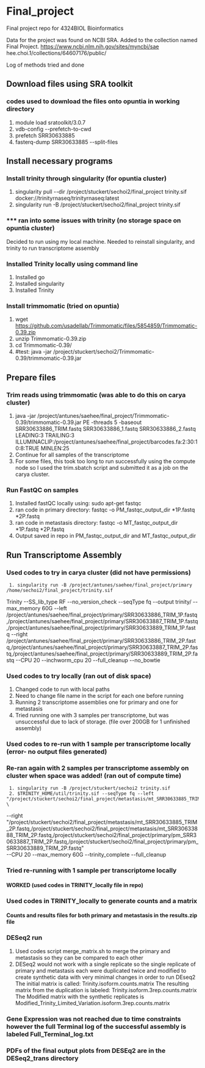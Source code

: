 # Final_project
Final project repo for 4324BIOL Bioinformatics

Data for the project was found on NCBI SRA. Added to the collection named Final Project.
https://www.ncbi.nlm.nih.gov/sites/myncbi/sae hee.choi.1/collections/64607176/public/

Log of methods tried and done

## Download files using SRA toolkit
### codes used to download the files onto opuntia in working directory
1. module load sratoolkit/3.0.7
2. vdb-config --prefetch-to-cwd
3. prefetch SRR30633885
4. fasterq-dump SRR30633885 --split-files

## Install necessary programs
### Install trinity through singularity (for opuntia cluster)
1. singularity pull --dir /project/stuckert/sechoi2/final_project trinity.sif docker://trinityrnaseq/trinityrnaseq:latest
2. singularity run -B /project/stuckert/sechoi2/final_project trinity.sif

### *** ran into some issues with trinity (no storage space on opuntia cluster)
Decided to run using my local machine. Needed to reinstall singularity, and trinity to run transcriptome assembly

### Installed Trinity locally using command line
1. Installed go
2. Installed singularity
3. Installed Trinity

### Install trimmomatic (tried on opuntia)
1. wget https://github.com/usadellab/Trimmomatic/files/5854859/Trimmomatic-0.39.zip
2. unzip Trimmomatic-0.39.zip
3. cd Trimmomatic-0.39/
4. #test:
java -jar /project/stuckert/sechoi2/Trimmomatic-0.39/trimmomatic-0.39.jar


## Prepare files
### Trim reads using trimmomatic (was able to do this on carya cluster)
1. java -jar /project/antunes/saehee/final_project/Trimmomatic-0.39/trimmomatic-0.39.jar PE -threads 5 -baseout SRR30633886_TRIM.fastq SRR30633886_1.fastq SRR30633886_2.fastq LEADING:3 TRAILING:3 ILLUMINACLIP:/project/antunes/saehee/final_project/barcodes.fa:2:30:10:8:TRUE MINLEN:25
2. Continue for all samples of the transcriptome
3. For some files, this took too long to run successfully using the compute node so I used the trim.sbatch script and submitted it as a job on the carya cluster.

### Run FastQC on samples
1. Installed fastQC locally using: sudo apt-get fastqc
2. ran code in primary directory: fastqc -o PM_fastqc_output_dir *1P.fastq *2P.fastq
3. ran code in metastasis directory: fastqc -o MT_fastqc_output_dir *1P.fastq *2P.fastq
4. Output saved in repo in PM_fastqc_output_dir and MT_fastqc_output_dir

## Run Transcriptome Assembly
### Used codes to try in carya cluster (did not have permissions)
     1. singularity run -B /project/antunes/saehee/final_project/primary /home/sechoi2/final_project/trinity.sif
Trinity --SS_lib_type RF --no_version_check --seqType fq --output trinity/ --max_memory 60G --left /project/antunes/saehee/final_project/primary/SRR30633886_TRIM_1P.fastq,/project/antunes/saehee/final_project/primary/SRR30633887_TRIM_1P.fastq,/project/antunes/saehee/final_project/primary/SRR30633889_TRIM_1P.fastq  --right /project/antunes/saehee/final_project/primary/SRR30633886_TRIM_2P.fastq,/project/antunes/saehee/final_project/primary/SRR30633887_TRIM_2P.fastq,/project/antunes/saehee/final_project/primary/SRR30633889_TRIM_2P.fastq  --CPU 20 --inchworm_cpu 20 --full_cleanup --no_bowtie

### Used codes to try locally (ran out of disk space)
1. Changed code to run with local paths
2. Need to change file name in the script for each one before running
3. Running 2 transcriptome assemblies one for primary and one for metastasis
4. Tried running one with 3 samples per transcriptome, but was unsuccessful due to lack of storage. (file over 200GB for 1 unfinished assembly)
   
### Used codes to re-run with 1 sample per transcriptome locally (error- no  output files generated)
### Re-ran again with 2 samples per transcriptome assembly on cluster when space was added! (ran out of compute time)
     1. singularity run -B /project/stuckert/sechoi2 trinity.sif
     2. $TRINITY_HOME/util/trinity.sif --seqType fq --left "/project/stuckert/sechoi2/final_project/metastasis/mt_SRR30633885_TRIM_1P.fastq,/project/stuckert/sechoi2/final_project/metastasis/mt_SRR30633888_TRIM_1P.fastq,/project/stuckert/sechoi2/final_project/primary/pm_SRR30633887_TRIM_1P.fastq,/project/stuckert/sechoi2/final_project/primary/pm_SRR30633889_TRIM_1P.fastq" \
   --right "/project/stuckert/sechoi2/final_project/metastasis/mt_SRR30633885_TRIM_2P.fastq,/project/stuckert/sechoi2/final_project/metastasis/mt_SRR30633888_TRIM_2P.fastq,/project/stuckert/sechoi2/final_project/primary/pm_SRR30633887_TRIM_2P.fastq,/project/stuckert/sechoi2/final_project/primary/pm_SRR30633889_TRIM_2P.fastq" \
   --CPU 20 --max_memory 60G --trinity_complete --full_cleanup
### Tried re-running with 1 sample per transcriptome locally 
#### WORKED (used codes in TRINITY_locally file in repo)


### Used codes in TRINITY_locally to generate counts and a matrix
#### Counts and results files for both primary and metastasis in the results.zip file

### DESeq2 run
1. Used codes script merge_matrix.sh to merge the primary and metastasis so they can be compared to each other
2. DESeq2 would not work with a single replicate so the single replicate of primary and metastasis each were duplicated twice and modified to create synthetic data with very minimal changes in order to run DEseq2
   The initial matrix is called: Trinity.isoform.counts.matrix
   The resulting matrix from the duplication is labeled: Trinity.isoform.3rep.counts.matrix
   The Modified matrix with the synthetic replicates is Modified_Trinity_Limited_Variation.isoform.3rep.counts.matrix
   

### Gene Expression was not reached due to time constraints however the full Terminal log of the successful assembly is labeled Full_Terminal_log.txt

### PDFs of the final output plots from DESEq2 are in the DESeq2_trans directory



